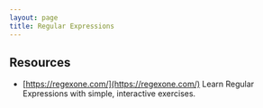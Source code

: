```yaml
---
layout: page
title: Regular Expressions
---
```


## Resources
* [https://regexone.com/](https://regexone.com/) Learn Regular Expressions with simple, interactive exercises.



